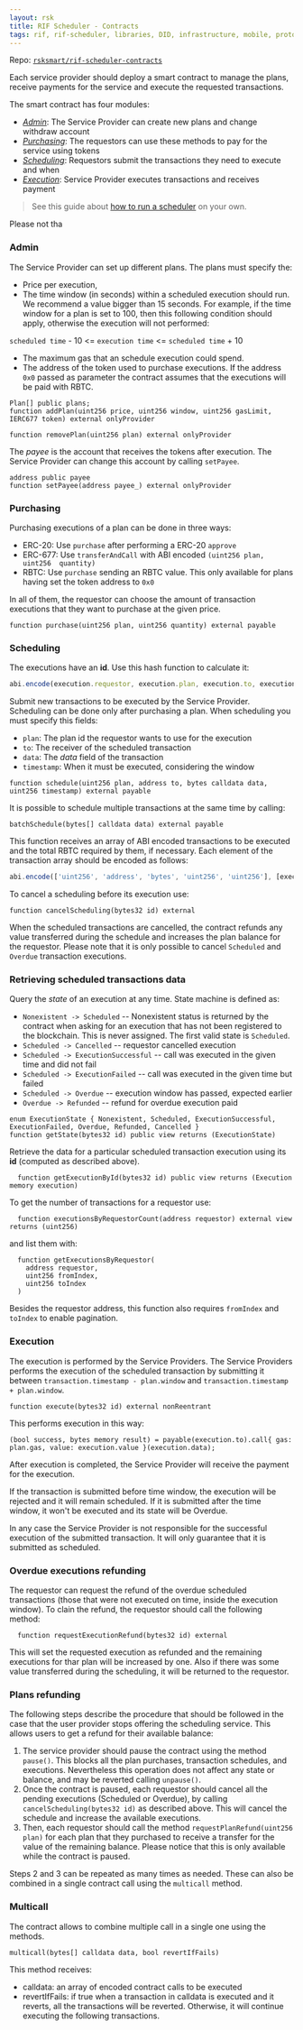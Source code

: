 ```yaml
---
layout: rsk
title: RIF Scheduler - Contracts
tags: rif, rif-scheduler, libraries, DID, infrastructure, mobile, protocols, mvp, design, rbtc, defi, decentralized, quick-start, guides, tutorial, networks, dapps, tools, rsk, ethereum, smart-contracts, install, get-started, how-to, mainnet, testnet, contracts, wallets, web3, crypto
---
```


Repo: [`rsksmart/rif-scheduler-contracts`](https://github.com/rsksmart/rif-scheduler-contracts)

Each service provider should deploy a smart contract to manage the plans,
receive payments for the service and execute the requested transactions.

The smart contract has four modules:

- [_Admin_](#admin): The Service Provider can create new plans and change withdraw account
- [_Purchasing_](#purchasing): The requestors can use these methods to pay for the service using tokens
- [_Scheduling_](#scheduling): Requestors submit the transactions they need to execute and when
- [_Execution_](#execution): Service Provider executes transactions and receives payment

> See this guide about [how to run a scheduler](../run) on your own.

Please not tha

### Admin

The Service Provider can set up different plans.
The plans must specify the:
- Price per execution,
- The time window (in seconds) within a scheduled execution should run.
We recommend a value bigger than 15 seconds.
For example, if the time window for a plan is set to 100, then this following condition should apply, otherwise the execution will not performed:

 `scheduled time` - 10 <= `execution time` <=  `scheduled time` + 10
- The maximum gas that an schedule execution could spend.
- The address of the token used to purchase executions. If the address `0x0` passed as parameter the contract assumes that the executions will be paid with RBTC.

```solidity
Plan[] public plans;
function addPlan(uint256 price, uint256 window, uint256 gasLimit, IERC677 token) external onlyProvider

function removePlan(uint256 plan) external onlyProvider
```

The _payee_ is the account that receives the tokens after execution.
The Service Provider can change this account by calling `setPayee`.

```solidity
address public payee
function setPayee(address payee_) external onlyProvider
```

### Purchasing

Purchasing executions of a plan can be done in three ways:

- ERC-20: Use `purchase` after performing a ERC-20 `approve`
- ERC-677: Use `transferAndCall` with ABI encoded `(uint256 plan, uint256  quantity)`
- RBTC: Use `purchase` sending an RBTC value. This only available for plans having set the token address to `0x0`

In all of them, the requestor can choose the amount of transaction executions
that they want to purchase at the given price.

```solidity
function purchase(uint256 plan, uint256 quantity) external payable
```

### Scheduling
The executions have an **id**. Use this hash function to calculate it:

```js
abi.encode(execution.requestor, execution.plan, execution.to, execution.data, execution.timestamp, execution.value)
```

Submit new transactions to be executed by the Service Provider.
Scheduling can be done only after purchasing a plan.
When scheduling you must specify this fields:

- `plan`: The plan id the requestor wants to use for the execution
- `to`: The receiver of the scheduled transaction
- `data`: The _data_ field of the transaction
- `timestamp`: When it must be executed, considering the window

```solidity
function schedule(uint256 plan, address to, bytes calldata data, uint256 timestamp) external payable
```

It is possible to schedule multiple transactions at the same time by calling:

```solidity 
batchSchedule(bytes[] calldata data) external payable
```

This function receives an array of ABI encoded transactions to be executed and the total RBTC required by them, if necessary.
Each element of the transaction array should be encoded as follows:

```js
abi.encode(['uint256', 'address', 'bytes', 'uint256', 'uint256'], [execution.plan, execution.to, execution.data, execution.timestamp, execution.value])
```

To cancel a scheduling before its execution use:

```solidity
function cancelScheduling(bytes32 id) external
```
When the scheduled transactions are cancelled, the contract refunds any value transferred during the schedule and increases the plan balance for the requestor.
Please note that it is only possible to cancel `Scheduled` and `Overdue` transaction executions.

### Retrieving scheduled transactions data

Query the _state_ of an execution at any time. State machine is defined as:

- `Nonexistent -> Scheduled` -- Nonexistent status is returned by the contract when asking for an execution that has not been registered to the blockchain. This is never assigned. The first valid state is `Scheduled`. 
- `Scheduled -> Cancelled` -- requestor cancelled execution
- `Scheduled -> ExecutionSuccessful` -- call was executed in the given time and did not fail
- `Scheduled -> ExecutionFailed` -- call was executed in the given time but failed
- `Scheduled -> Overdue` -- execution window has passed, expected earlier
- `Overdue -> Refunded` -- refund for overdue execution paid

```solidity
enum ExecutionState { Nonexistent, Scheduled, ExecutionSuccessful, ExecutionFailed, Overdue, Refunded, Cancelled }
function getState(bytes32 id) public view returns (ExecutionState)
```

Retrieve the data for a particular scheduled transaction execution using its **id** (computed as described above).

```solidity
  function getExecutionById(bytes32 id) public view returns (Execution memory execution)
```

To get the number of transactions for a requestor use:

```solidity
  function executionsByRequestorCount(address requestor) external view returns (uint256)
```
 and list them with:
```solidity
  function getExecutionsByRequestor(
    address requestor,
    uint256 fromIndex,
    uint256 toIndex
  )
  ```
 Besides the requestor address, this function also requires `fromIndex` and `toIndex` to enable pagination.
 


### Execution

The execution is performed by the Service Providers.
The Service Providers performs the execution of the scheduled transaction by submitting it between `transaction.timestamp - plan.window` and `transaction.timestamp + plan.window`.

```solidity
function execute(bytes32 id) external nonReentrant
```

This performs execution in this way:

```solidity
(bool success, bytes memory result) = payable(execution.to).call{ gas: plan.gas, value: execution.value }(execution.data);
```

After execution is completed, the Service Provider will receive
the payment for the execution.

If the transaction is submitted before time window, the execution will be rejected and it will remain scheduled.
If it is submitted after the time window, it won't be executed and its state will be Overdue.

In any case the Service Provider is not responsible for the successful execution of the submitted transaction. It will only guarantee that it is submitted as scheduled.

### Overdue executions refunding
The requestor can request the refund of the overdue scheduled transactions (those that were not executed on time, inside the execution window).
To clain the refund, the requestor should call the following method:

```solidity
  function requestExecutionRefund(bytes32 id) external
```

This will set the requested execution as refunded and the remaining executions for thar plan will be increased by one. Also if there was some value transferred during the scheduling, it will be returned to the requestor.


### Plans refunding
The following steps describe the procedure that should be followed in the case that the user provider stops offering the scheduling service. This allows users to get a refund for their available balance:

1. The service provider should pause the contract using the method `pause()`. This blocks all the plan purchases, transaction schedules, and executions.
    Nevertheless this operation does not affect any state or balance, and may be reverted calling `unpause()`.
2. Once the contract is paused, each requestor should cancel all the pending executions (Scheduled or Overdue), by calling `cancelScheduling(bytes32 id)` as described above. This will cancel the schedule and increase the available executions. 
3. Then, each requestor should call the method `requestPlanRefund(uint256 plan)` for each plan that they purchased to receive a transfer for the value of the remaining balance. Please notice that this is only available while the contract is paused.

Steps 2 and 3 can be repeated as many times as needed. These can also be combined in a single contract call using the `multicall` method.

### Multicall
The contract allows to combine multiple call in a single one using the methods.

```solidity 
multicall(bytes[] calldata data, bool revertIfFails)
```

This method receives:
- calldata: an array of encoded contract calls to be executed
- revertIfFails: if true when a transaction in calldata is executed and it reverts, all the transactions will be reverted. Otherwise, it will continue executing the following transactions.
